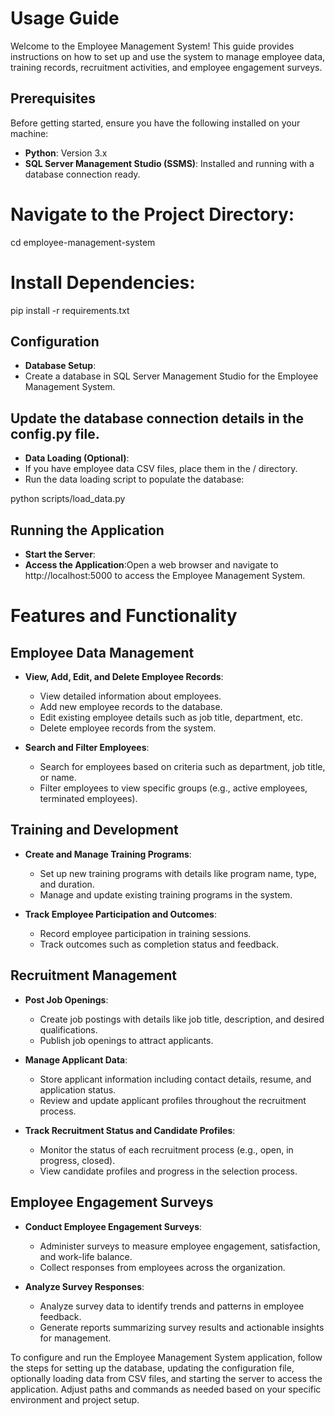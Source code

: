 # Usage Guide

Welcome to the Employee Management System! This guide provides instructions on how to set up and use the system to manage employee data, training records, recruitment activities, and 
employee engagement surveys.

## Prerequisites

Before getting started, ensure you have the following installed on your machine:

- **Python**: Version 3.x
- **SQL Server Management Studio (SSMS)**: Installed and running with a database connection ready.

# Navigate to the Project Directory:
cd employee-management-system

# Install Dependencies:
pip install -r requirements.txt

## Configuration
- **Database Setup**:
- Create a database in SQL Server Management Studio for the Employee Management System.

## Update the database connection details in the config.py file.
- **Data Loading (Optional)**:
- If you have employee data CSV files, place them in the / directory.
- Run the data loading script to populate the database:

python scripts/load_data.py

## Running the Application
- **Start the Server**:
- **Access the Application**:Open a web browser and navigate to http://localhost:5000 to access the Employee Management System.

# Features and Functionality

## Employee Data Management

- **View, Add, Edit, and Delete Employee Records**:
  - View detailed information about employees.
  - Add new employee records to the database.
  - Edit existing employee details such as job title, department, etc.
  - Delete employee records from the system.

- **Search and Filter Employees**:
  - Search for employees based on criteria such as department, job title, or name.
  - Filter employees to view specific groups (e.g., active employees, terminated employees).

## Training and Development

- **Create and Manage Training Programs**:
  - Set up new training programs with details like program name, type, and duration.
  - Manage and update existing training programs in the system.

- **Track Employee Participation and Outcomes**:
  - Record employee participation in training sessions.
  - Track outcomes such as completion status and feedback.

## Recruitment Management

- **Post Job Openings**:
  - Create job postings with details like job title, description, and desired qualifications.
  - Publish job openings to attract applicants.

- **Manage Applicant Data**:
  - Store applicant information including contact details, resume, and application status.
  - Review and update applicant profiles throughout the recruitment process.

- **Track Recruitment Status and Candidate Profiles**:
  - Monitor the status of each recruitment process (e.g., open, in progress, closed).
  - View candidate profiles and progress in the selection process.

## Employee Engagement Surveys

- **Conduct Employee Engagement Surveys**:
  - Administer surveys to measure employee engagement, satisfaction, and work-life balance.
  - Collect responses from employees across the organization.

- **Analyze Survey Responses**:
  - Analyze survey data to identify trends and patterns in employee feedback.
  - Generate reports summarizing survey results and actionable insights for management.

To configure and run the Employee Management System application, follow the steps for setting up the database, updating the configuration file, optionally loading data from CSV files, 
and starting the server to access the application. Adjust paths and commands as needed based on your specific environment and project setup.






